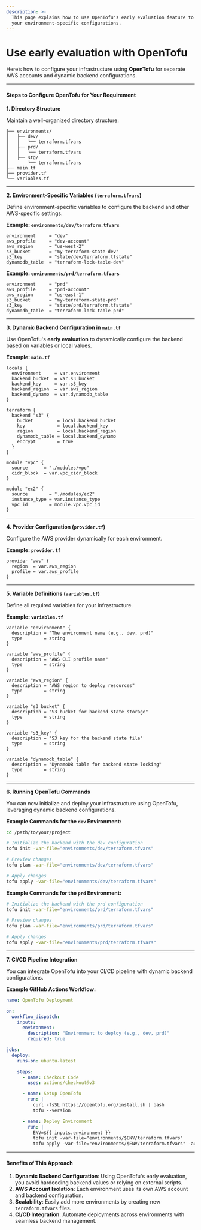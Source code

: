 ```yaml
---
description: >-
  This page explains how to use OpenTofu's early evaluation feature to simplify
  your environment-specific configurations.
---
```


# Use early evaluation with OpenTofu

Here’s how to configure your infrastructure using **OpenTofu** for separate AWS accounts and dynamic backend configurations.

***

#### **Steps to Configure OpenTofu for Your Requirement**

**1. Directory Structure**

Maintain a well-organized directory structure:

```plaintext
├── environments/
│   ├── dev/
│   │   └── terraform.tfvars
│   ├── prd/
│   │   └── terraform.tfvars
│   ├── stg/
│       └── terraform.tfvars
├── main.tf
├── provider.tf
└── variables.tf
```

***

**2. Environment-Specific Variables (`terraform.tfvars`)**

Define environment-specific variables to configure the backend and other AWS-specific settings.

**Example: `environments/dev/terraform.tfvars`**

```hcl
environment     = "dev"
aws_profile     = "dev-account"
aws_region      = "us-west-2"
s3_bucket       = "my-terraform-state-dev"
s3_key          = "state/dev/terraform.tfstate"
dynamodb_table  = "terraform-lock-table-dev"
```

**Example: `environments/prd/terraform.tfvars`**

```hcl
environment     = "prd"
aws_profile     = "prd-account"
aws_region      = "us-east-1"
s3_bucket       = "my-terraform-state-prd"
s3_key          = "state/prd/terraform.tfstate"
dynamodb_table  = "terraform-lock-table-prd"
```

***

**3. Dynamic Backend Configuration in `main.tf`**

Use OpenTofu's **early evaluation** to dynamically configure the backend based on variables or local values.

**Example: `main.tf`**

```hcl
locals {
  environment     = var.environment
  backend_bucket  = var.s3_bucket
  backend_key     = var.s3_key
  backend_region  = var.aws_region
  backend_dynamo  = var.dynamodb_table
}

terraform {
  backend "s3" {
    bucket         = local.backend_bucket
    key            = local.backend_key
    region         = local.backend_region
    dynamodb_table = local.backend_dynamo
    encrypt        = true
  }
}

module "vpc" {
  source      = "./modules/vpc"
  cidr_block  = var.vpc_cidr_block
}

module "ec2" {
  source        = "./modules/ec2"
  instance_type = var.instance_type
  vpc_id        = module.vpc.vpc_id
}
```

***

**4. Provider Configuration (`provider.tf`)**

Configure the AWS provider dynamically for each environment.

**Example: `provider.tf`**

```hcl
provider "aws" {
  region  = var.aws_region
  profile = var.aws_profile
}
```

***

**5. Variable Definitions (`variables.tf`)**

Define all required variables for your infrastructure.

**Example: `variables.tf`**

```hcl
variable "environment" {
  description = "The environment name (e.g., dev, prd)"
  type        = string
}

variable "aws_profile" {
  description = "AWS CLI profile name"
  type        = string
}

variable "aws_region" {
  description = "AWS region to deploy resources"
  type        = string
}

variable "s3_bucket" {
  description = "S3 bucket for backend state storage"
  type        = string
}

variable "s3_key" {
  description = "S3 key for the backend state file"
  type        = string
}

variable "dynamodb_table" {
  description = "DynamoDB table for backend state locking"
  type        = string
}

```

***

**6. Running OpenTofu Commands**

You can now initialize and deploy your infrastructure using OpenTofu, leveraging dynamic backend configurations.

**Example Commands for the `dev` Environment:**

```bash
cd /path/to/your/project

# Initialize the backend with the dev configuration
tofu init -var-file="environments/dev/terraform.tfvars"

# Preview changes
tofu plan -var-file="environments/dev/terraform.tfvars"

# Apply changes
tofu apply -var-file="environments/dev/terraform.tfvars"
```

**Example Commands for the `prd` Environment:**

```bash
# Initialize the backend with the prd configuration
tofu init -var-file="environments/prd/terraform.tfvars"

# Preview changes
tofu plan -var-file="environments/prd/terraform.tfvars"

# Apply changes
tofu apply -var-file="environments/prd/terraform.tfvars"
```

***

**7. CI/CD Pipeline Integration**

You can integrate OpenTofu into your CI/CD pipeline with dynamic backend configurations.

**Example GitHub Actions Workflow:**

```yaml
name: OpenTofu Deployment

on:
  workflow_dispatch:
    inputs:
      environment:
        description: "Environment to deploy (e.g., dev, prd)"
        required: true

jobs:
  deploy:
    runs-on: ubuntu-latest

    steps:
      - name: Checkout Code
        uses: actions/checkout@v3

      - name: Setup OpenTofu
        run: |
          curl -fsSL https://opentofu.org/install.sh | bash
          tofu --version

      - name: Deploy Environment
        run: |
          ENV=${{ inputs.environment }}
          tofu init -var-file="environments/$ENV/terraform.tfvars"
          tofu apply -var-file="environments/$ENV/terraform.tfvars" -auto-approve
```

***

#### **Benefits of This Approach**

1. **Dynamic Backend Configuration**: Using OpenTofu's early evaluation, you avoid hardcoding backend values or relying on external scripts.
2. **AWS Account Isolation**: Each environment uses its own AWS account and backend configuration.
3. **Scalability**: Easily add more environments by creating new `terraform.tfvars` files.
4. **CI/CD Integration**: Automate deployments across environments with seamless backend management.
